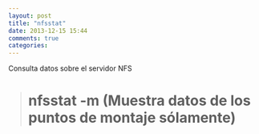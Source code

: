 ```yaml
---
layout: post
title: "nfsstat"
date: 2013-12-15 15:44
comments: true
categories: 
---
```

Consulta datos sobre el servidor NFS

># nfsstat -m (Muestra datos de los puntos de montaje sólamente)


